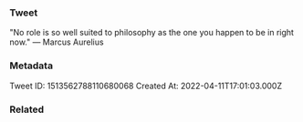 ### Tweet
"No role is so well suited to philosophy as the one you happen to be in right now." — Marcus Aurelius

### Metadata
Tweet ID: 1513562788110680068
Created At: 2022-04-11T17:01:03.000Z

### Related

